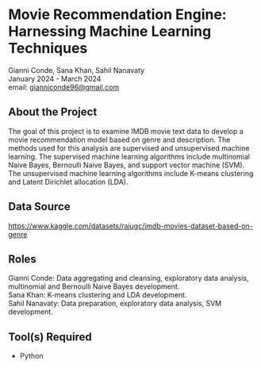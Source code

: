 # Movie Recommendation Engine: Harnessing Machine Learning Techniques
Gianni Conde, Sana Khan, Sahil Nanavaty <br>
January 2024 - March 2024 <br>
email: gianniconde96@gmail.com <br>

## About the Project
The goal of this project is to examine IMDB movie text data to develop a movie recommendation model based on genre and description. The methods used for this analysis are supervised and unsupervised machine learning. The supervised machine learning algorithms include multinomial Naive Bayes, Bernoulli Naive Bayes, and support vector machine (SVM). The unsupervised machine learning algorithms include K-means clustering and Latent Dirichlet allocation (LDA). <br>

## Data Source
https://www.kaggle.com/datasets/rajugc/imdb-movies-dataset-based-on-genre

## Roles
Gianni Conde: Data aggregating and cleansing, exploratory data analysis, multinomial and Bernoulli Naive Bayes development. <br>
Sana Khan: K-means clustering and LDA development. <br>
Sahil Nanavaty: Data preparation, exploratory data analysis, SVM development. <br>

## Tool(s) Required
- Python
